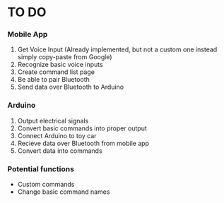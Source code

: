 # TO DO

### Mobile App
1. Get Voice Input (Already implemented, but not a custom one instead simply copy-paste from Google)
2. Recognize basic voice inputs
3. Create command list page
4. Be able to pair Bluetooth
5. Send data over Bluetooth to Arduino

### Arduino
1. Output electrical signals
2. Convert basic commands into proper output
3. Connect Arduino to toy car
4. Recieve data over Bluetooth from mobile app
5. Convert data into commands

### Potential functions
- Custom commands
- Change basic command names
